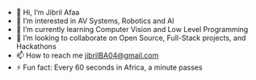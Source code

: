 - 👋 Hi, I’m Jibril Afaa
- 👀 I’m interested in AV Systems, Robotics and AI
- 🌱 I’m currently learning Computer Vision and Low Level Programming
- 💞️ I’m looking to collaborate on Open Source, Full-Stack projects, and Hackathons
- 📫 How to reach me jibrilBA04@gmail.com
- ⚡ Fun fact: Every 60 seconds in Africa, a minute passes

